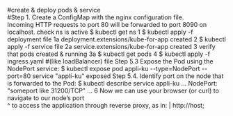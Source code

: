 #create & deploy pods & service \
#Step 1. Create a ConfigMap with the nginx configuration file. \
Incoming HTTP requests to port 80 will be forwarded to port 8090 on localhost.
check ns is active        $ kubectl get ns
1   $ kubectl apply -f deployment file
1a  deployment.extensions/kube-for-app created
2   $ kubectl apply -f service file
2a  service.extensions/kube-for-app created
3   verify that pods created & running
3a  $ kubectl get pods
4   $ kubectl apply -f ingress.yaml   #(like loadBalancer) file
Step 5.3 Expose the Pod using the NodePort service: 
    $ kubectl expose pod appli-ku --type=NodePort --port=80 
service "appli-ku" exposed
Step 5.4. Identify port on the node that is forwarded to the Pod: 
    $ kubectl describe service appli-ku 
    ...
    NodePort:	<unset>	"someport like 31200/TCP"
    ...
6 Now we can use your browser (or curl) to navigate to our node’s port \
^ to access the application through reverse proxy, as in:
|   http://host;
